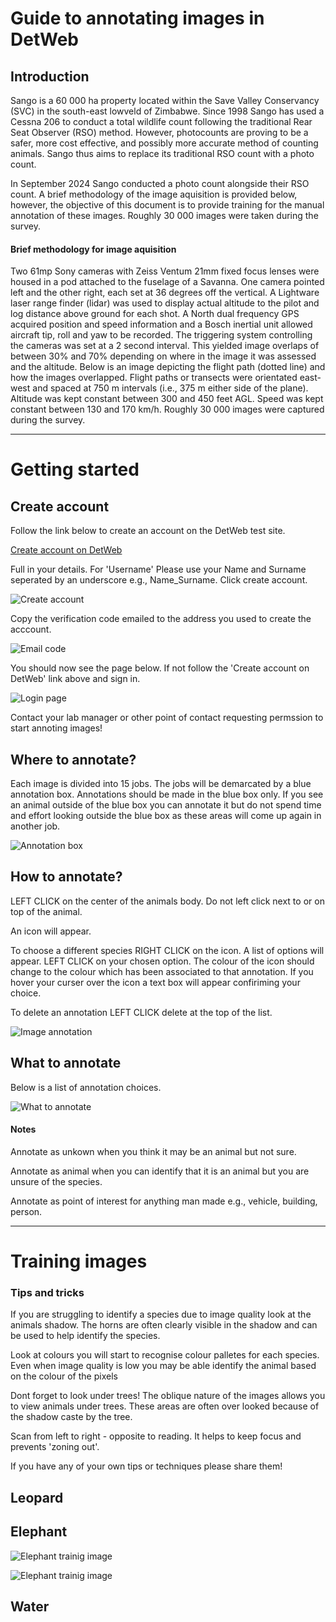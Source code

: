 # Guide to annotating images in DetWeb

## Introduction

Sango is a 60 000 ha property located within the Save Valley Conservancy (SVC) in the south-east lowveld of Zimbabwe. Since 1998 Sango has used a Cessna 206 to conduct a total wildlife count following the traditional Rear Seat Observer (RSO) method. However, photocounts are proving to be a safer, more cost effective, and possibly more accurate method of counting animals. Sango thus aims to replace its traditional RSO count with a photo count.    

In September 2024 Sango conducted a photo count alongside their RSO count. A brief methodology of the image aquisition is provided below, however, the objective of this document is to provide training for the manual annotation of these images. Roughly 30 000 images were taken during the survey. 

#### Brief methodology for image aquisition 

Two 61mp Sony cameras with Zeiss Ventum 21mm fixed focus lenses were housed in a pod attached to the fuselage of a Savanna. One camera pointed left and the other right, each set at 36 degrees off the vertical. A Lightware laser range finder (lidar) was used to display actual altitude to the pilot and log distance above ground for each shot. A North dual frequency GPS acquired position and speed information and a Bosch inertial unit allowed aircraft tip, roll and yaw to be recorded. The triggering system controlling the cameras was set at a 2 second interval. This yielded image overlaps of between 30% and 70% depending on where in the image it was assessed and the altitude. Below is an image depicting the flight path (dotted line) and how the images overlapped. Flight paths or transects were orientated east-west and spaced at 750 m intervals (i.e., 375 m either side of the plane). Altitude was kept constant between 300 and 450 feet AGL. Speed was kept constant between 130 and 170 km/h. Roughly 30 000 images were captured during the survey.


---


# Getting started

## Create account 

Follow the link below to create an account on the DetWeb test site. 

[Create account on DetWeb](https://test.d3jsnnuqgxtn1n.amplifyapp.com/)

Full in your details. For 'Username' Please use your Name and Surname seperated by an underscore e.g., Name_Surname. Click create account.

![Create account](Images/Create_account.jpg)

Copy the verification code emailed to the address you used to create the acccount.

![Email code](Images/Email_code.jpg)

You should now see the page below. If not follow the 'Create account on DetWeb' link above and sign in.

![Login page](Images/Login_page.jpg)

Contact your lab manager or other point of contact requesting permssion to start annoting images!


## Where to annotate?

Each image is divided into 15 jobs. The jobs will be demarcated by a blue annotation box. Annotations should be made in the blue box only. If you see an animal outside of the blue box you can annotate it but do not spend time and effort looking outside the blue box as these areas will come up again in another job. 

![Annotation box](Images/AnnotationBox.jpg)


## How to annotate?

LEFT CLICK on the center of the animals body. Do not left click next to or on top of the animal. 

An icon will appear. 

To choose a different species RIGHT CLICK on the icon. A list of options will appear. LEFT CLICK on your chosen option. The colour of the icon should change to the colour which has been associated to that annotation. If you hover your curser over the icon a text box will appear confiriming your choice. 

To delete an annotation LEFT CLICK delete at the top of the list.


![Image annotation](GIF/LeftClick_ImageAnnotation.gif)

## What to annotate

Below is a list of annotation choices.

![What to annotate](Images/Annotation_choices.png)

#### Notes

Annotate as unkown when you think it may be an animal but not sure.

Annotate as animal when you can identify that it is an animal but you are unsure of the species. 

Annotate as point of interest for anything man made e.g., vehicle, building, person.


---



# Training images

### Tips and tricks

If you are struggling to identify a species due to image quality look at the animals shadow. The horns are often clearly visible in the shadow and can be used to help identify the species.

Look at colours you will start to recognise colour palletes for each species. Even when image quality is low you may be able identify the animal based on the colour of the pixels

Dont forget to look under trees! The oblique nature of the images allows you to view animals under trees. These areas are often over looked because of the shadow caste by the tree.

Scan from left to right - opposite to reading. It helps to keep focus and prevents 'zoning out'. 

If you have any of your own tips or techniques please share them!

## Leopard  

## Elephant

![Elephant trainig image](Images/Ele_training.jpg)

![Elephant trainig image](Images/Ele_training2.jpg)

## Water
